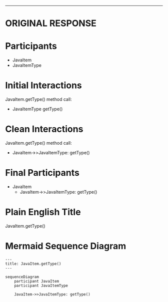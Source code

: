 ----
# ORIGINAL RESPONSE 
# Participants

* JavaItem
* JavaItemType

# Initial Interactions

JavaItem.getType() method call:
* JavaItemType getType()

# Clean Interactions

JavaItem.getType() method call:
* JavaItem->>JavaItemType: getType()

# Final Participants

- JavaItem
    - JavaItem->>JavaItemType: getType()

# Plain English Title

JavaItem.getType()

# Mermaid Sequence Diagram

```mermaid
---
title: JavaItem.getType()
---

sequenceDiagram
    participant JavaItem
    participant JavaItemType

    JavaItem->>JavaItemType: getType()
```